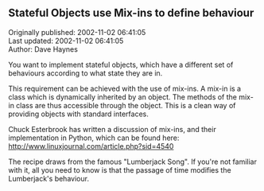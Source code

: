 ## Stateful Objects use Mix-ins to define behaviour  
Originally published: 2002-11-02 06:41:05  
Last updated: 2002-11-02 06:41:05  
Author: Dave Haynes  
  
You want to implement stateful objects, which have a different
set of behaviours according to what state they are in.

This requirement can be achieved with the use of mix-ins. A mix-in
is a class which is dynamically inherited by an object. The methods
of the mix-in class are thus accessible through the object. This is a
clean way of providing objects with standard interfaces.

Chuck Esterbrook has written a discussion of mix-ins, and their
implementation in Python, which can be found here:
http://www.linuxjournal.com/article.php?sid=4540

The recipe draws from the famous "Lumberjack Song". If you're not
familiar with it, all you need to know is that the passage of time
modifies the Lumberjack's behaviour.
